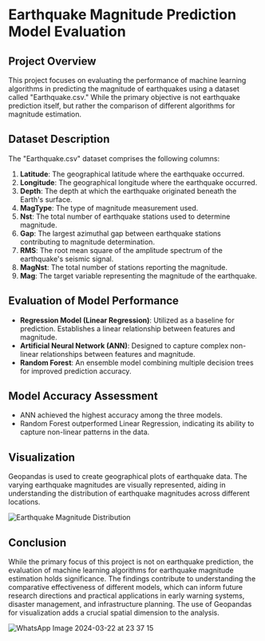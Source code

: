 # Earthquake Magnitude Prediction Model Evaluation

## Project Overview
This project focuses on evaluating the performance of machine learning algorithms in predicting the magnitude of earthquakes using a dataset called "Earthquake.csv." While the primary objective is not earthquake prediction itself, but rather the comparison of different algorithms for magnitude estimation.

## Dataset Description

The "Earthquake.csv" dataset comprises the following columns:

1. **Latitude**: The geographical latitude where the earthquake occurred.
2. **Longitude**: The geographical longitude where the earthquake occurred.
3. **Depth**: The depth at which the earthquake originated beneath the Earth's surface.
4. **MagType**: The type of magnitude measurement used.
5. **Nst**: The total number of earthquake stations used to determine magnitude.
6. **Gap**: The largest azimuthal gap between earthquake stations contributing to magnitude determination.
7. **RMS**: The root mean square of the amplitude spectrum of the earthquake's seismic signal.
8. **MagNst**: The total number of stations reporting the magnitude.
9. **Mag**: The target variable representing the magnitude of the earthquake.

## Evaluation of Model Performance

- **Regression Model (Linear Regression)**: Utilized as a baseline for prediction. Establishes a linear relationship between features and magnitude.
- **Artificial Neural Network (ANN)**: Designed to capture complex non-linear relationships between features and magnitude.
- **Random Forest**: An ensemble model combining multiple decision trees for improved prediction accuracy.

## Model Accuracy Assessment

- ANN achieved the highest accuracy among the three models.
- Random Forest outperformed Linear Regression, indicating its ability to capture non-linear patterns in the data.

## Visualization

Geopandas is used to create geographical plots of earthquake data. The varying earthquake magnitudes are visually represented, aiding in understanding the distribution of earthquake magnitudes across different locations.

![Earthquake Magnitude Distribution](https://github.com/Vageesh-Jayaraman/Earthquake-Prediction/assets/143870355/4f775df8-467b-41f0-8d6d-b16bff57a6e6)

## Conclusion
While the primary focus of this project is not on earthquake prediction, the evaluation of machine learning algorithms for earthquake magnitude estimation holds significance. The findings contribute to understanding the comparative effectiveness of different models, which can inform future research directions and practical applications in early warning systems, disaster management, and infrastructure planning. The use of Geopandas for visualization adds a crucial spatial dimension to the analysis.

![WhatsApp Image 2024-03-22 at 23 37 15](https://github.com/Vageesh-Jayaraman/Model-Comparison-for-Earthquake-Magnitude-Forecasting/assets/143961880/54645b83-220d-40ab-9fb4-69901cd88465)
